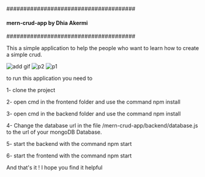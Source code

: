 
######################################
#### mern-crud-app by Dhia Akermi ####
######################################


This a simple application to help the people who want to learn how to create a simple crud.

![add gif](https://user-images.githubusercontent.com/65496901/181809623-a91c408e-c87b-4068-b39a-707635934051.gif)
![p2](https://user-images.githubusercontent.com/65496901/181816738-3fe37386-3756-45a5-961d-0d621da6affb.PNG)
![p1](https://user-images.githubusercontent.com/65496901/181816733-a3217902-c460-4263-89d4-2b7ae85d528e.PNG)


to run this application you need to 

1- clone the project 

2- open cmd in the frontend folder and use the command npm install

3- open cmd in the backend folder and use the command npm install

4- Change the database url in the file /mern-crud-app/backend/database.js to the url of your mongoDB Database.

5- start the backend with the command npm start

6- start the frontend with the command npm start

And that's it ! I hope you find it helpful

